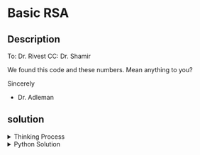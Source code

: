 # Basic RSA

## Description
To: Dr. Rivest
CC: Dr. Shamir

We found this code and these numbers.
Mean anything to you?

Sincerely
- Dr. Adleman

## solution

<details>
  <summary>Thinking Process</summary>
  
  Starting from nothing, I see three names with some weird numbers and specific variable names.
I also see the gigem{} flag format with spaced blocks of numbers inside of it.

If I google Rivest, I find information about Ron Rivest, the cryptographer and co-inventor of RSA. 

If I google "N e encryption" I find a page on the RSA algorithm.

From the names of people and variable names, I can assume that the RSA encyption algorithm is involved.

I find a basic guide on generating a key and decryption: https://www.di-mgt.com.au/rsa_alg.html#decryption

I have n but not d, and I need to compute m  = c^d mod n, then get the plaintext using m.

To get d, I need p and q.

I use an online tool, `factorize 15241604814814604814814604814814609737853` 
https://www.wolframalpha.com/input/?i=factorize+15241604814814604814814604814814609737853

Following the given examples, I tried to implement decryption using a guessed d, but didn't make progress (see commented out code). I got blocks of numbers out of range to be converted into UTF or ASCII, so I assumed that my d was incorrect.

I searched more and found that RSA is not "RSA". RSA with no padding or randomness ("Textbook RSA") isn't very good encrpytion, and the actual standard specifies padding and randomness. Since padding and randomness wasn't specified in the message, I looked elsewhere. I found a stackoverflow post which suggested a brute force attack of encrypting all possible values

---

You can run an exhaustive search on the possible plaintexts. No padding means no randomness; encryption is deterministic, so you can "try" plaintexts and see if one matches the encrypted value when encrypted.

https://crypto.stackexchange.com/questions/6770/cracking-an-rsa-with-no-padding-and-very-small-e

---

A more academic source
"Since textbook RSA is deterministic, if the messagemis chosenfrom a small list of possible values, then it is possible to determinemfrom the ciphertextc=[memodN] by trying each value ofm,1mL."
http://cs.wellesley.edu/~cs310/lectures/26_rsa_slides_handouts.pdf

I changed my approach to find the equivalent input to the encryption function that produces the same output as the current cipher block, then add that input to the output.

---

</details>

<details>
  <summary>Python Solution</summary>
  
  ```python
# requires python >= 3.9
import string

N = 2095975199372471
e = 5449
input_string = "gigem{ 875597732337885 1079270043421597 616489707580218 2010079518477891 1620280754358135 616660320758264 86492804386481 171830236437002 1500250422231406 234060757406619 1461569132566245 897825842938043 2010079518477891 234060757406619 1620280754358135 2010079518477891 966944159095310 1669094464917286 1532683993596672 171830236437002 1461569132566245 2010079518477891 221195854354967 1500250422231406 234060757406619 355168739080744 616660320758264 1620280754358135 }"
# provided information

prepend = "gigem{ "
postpend = " }"

# from https://www.wolframalpha.com/input/?i=factorize+15241604814814604814814604814814609737853
p = 123457
q = 123456789123456789123456789123456829

phi = (p-1)*(q-1)
assert (e>1 & e < phi), "e is out of range"

#find rsa D using multiplicative inverse
d = pow(e, -1, phi)

# split input text
input_as_list = input_string.removeprefix(prepend).removesuffix(postpend).split(" ")


#out_num = []
#for string_block in input_as_list: #decrypt each 'block'
#    cipher_block = int(string_block)
#    assert str(cipher_block) == string_block, "String did not become equiv base 10 int"
#    msg_block = pow(cipher_block, d, N) #apply to each block
#    out_num.append(msg_block)

def cipher(n: int, e: int, plaintext: str) -> int:
    # given public key (n,e), cipher the plaintext str into an integer ciphertext
    # https://www.di-mgt.com.au/rsa_alg.html
    # convert plaintext to an int
    assert len(plaintext) == 1
    m = ord(plaintext)
    assert (1 < m) & (m < n)
    ciphertext = pow(m, e) % n
    return ciphertext

out_str = ""
for string_block in input_as_list: # decrypt each 'block'
    cipher_block = int(string_block)
    for char in string.printable:
        if cipher_block == cipher(N,e,char):
            out_str+=char
            break

print(prepend+out_str+postpend)
```
  
</details>
